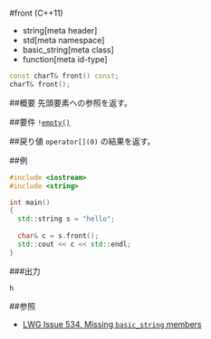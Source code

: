 #front (C++11)
* string[meta header]
* std[meta namespace]
* basic_string[meta class]
* function[meta id-type]

```cpp
const charT& front() const;
charT& front();
```

##概要
先頭要素への参照を返す。


##要件
`!`[`empty()`](./empty.md)


##戻り値
`operator[](0)` の結果を返す。


##例
```cpp
#include <iostream>
#include <string>

int main()
{
  std::string s = "hello";
  
  char& c = s.front();
  std::cout << c << std::endl;
}
```

###出力
```
h
```

##参照
- [LWG Issue 534. Missing `basic_string` members](http://www.open-std.org/jtc1/sc22/wg21/docs/lwg-defects.html#534)
